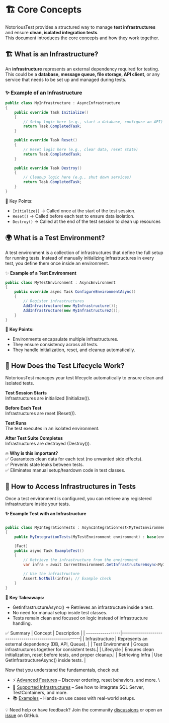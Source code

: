 # 🏗️ Core Concepts

NotoriousTest provides a structured way to manage **test infrastructures** and ensure **clean, isolated integration tests**.  
This document introduces the core concepts and how they work together.

## 🏗️ What is an Infrastructure?

An **infrastructure** represents an external dependency required for testing.  
This could be a **database, message queue, file storage, API client**, or any service that needs to be set up and managed during tests.

### ✨ **Example of an Infrastructure**

```csharp
public class MyInfrastructure : AsyncInfrastructure
{
    public override Task Initialize()
    {
        // Setup logic here (e.g., start a database, configure an API)
        return Task.CompletedTask;
    }

    public override Task Reset()
    {
        // Reset logic here (e.g., clear data, reset state)
        return Task.CompletedTask;
    }

    public override Task Destroy()
    {
        // Cleanup logic here (e.g., shut down services)
        return Task.CompletedTask;
    }
}
```

📌 Key Points:

- `Initialize()` → Called once at the start of the test session.
- `Reset()` → Called before each test to ensure data isolation.
- `Destroy()` → Called at the end of the test session to clean up resources

## 🌍 What is a Test Environment?

A test environment is a collection of infrastructures that define the full setup for running tests.
Instead of manually initializing infrastructures in every test, you define them once inside an environment.

✨ **Example of a Test Environment**

```csharp
public class MyTestEnvironment : AsyncEnvironment
{
    public override async Task ConfigureEnvironmentAsync()
    {
        // Register infrastructures
        AddInfrastructure(new MyInfrastructure());
        AddInfrastructure(new MyInfrastructure2());
    }
}
```

📌 **Key Points:**

- Environments encapsulate multiple infrastructures.
- They ensure consistency across all tests.
- They handle initialization, reset, and cleanup automatically.

## 🔄 How Does the Test Lifecycle Work?

NotoriousTest manages your test lifecycle automatically to ensure clean and isolated tests.

**Test Session Starts** \
Infrastructures are initialized (Initialize()).

**Before Each Test** \
Infrastructures are reset (Reset()).

**Test Runs** \
The test executes in an isolated environment.

**After Test Suite Completes** \
Infrastructures are destroyed (Destroy()).

🔥 **Why is this important?** \
✅ Guarantees clean data for each test (no unwanted side effects). \
✅ Prevents state leaks between tests. \
✅ Eliminates manual setup/teardown code in test classes.

## 🔌 How to Access Infrastructures in Tests

Once a test environment is configured, you can retrieve any registered infrastructure inside your tests.

**✨ Example Test with an Infrastructure**

```csharp

public class MyIntegrationTests : AsyncIntegrationTest<MyTestEnvironment>
{
    public MyIntegrationTests(MyTestEnvironment environment) : base(environment) { }

    [Fact]
    public async Task ExampleTest()
    {
        // Retrieve the infrastructure from the environment
        var infra = await CurrentEnvironment.GetInfrastructureAsync<MyInfrastructure>();

        // Use the infrastructure
        Assert.NotNull(infra); // Example check
    }
}
```

📌 **Key Takeaways:**

- GetInfrastructureAsync<T>() → Retrieves an infrastructure inside a test.
- No need for manual setup inside test classes.
- Tests remain clean and focused on logic instead of infrastructure handling.

✅ Summary
| Concept | Description |
| -----------------|---------------------------------------------------------|
| Infrastructure | Represents an external dependency (DB, API, Queue). |
| Test Environment | Groups infrastructures together for consistent tests.|
| Lifecycle | Ensures clean initialization, reset before tests, and proper cleanup.|
| Retrieving Infra | Use GetInfrastructureAsync<T>() inside tests. |

Now that you understand the fundamentals, check out:

- ⚡ [Advanced Features](./3-advanced-features.md) – Discover ordering, reset behaviors, and more. \
- 🔌 [Supported Infrastructures](./4-integrations.md) – See how to integrate SQL Server, TestContainers, and more.
- 📚 [Examples](./5-example.md) – Hands-on use cases with real-world setups.

💡 Need help or have feedback? Join the community [discussions](https://github.com/Notorious-Coding/Notorious-Test/discussions) or open an [issue](https://github.com/Notorious-Coding/Notorious-Test/issues) on GitHub.
